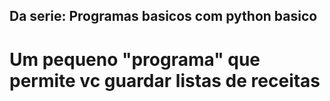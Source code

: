 ## Da serie: Programas basicos com python basico
# Um pequeno "programa" que permite vc guardar listas de receitas

